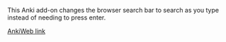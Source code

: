 This Anki add-on changes the browser search bar to search as you type instead of needing to press enter.

[AnkiWeb link](https://ankiweb.net/shared/info/1282708253)
